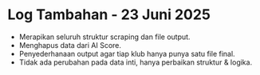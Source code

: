 # Log Tambahan - 23 Juni 2025

- Merapikan seluruh struktur scraping dan file output.
- Menghapus data dari AI Score.
- Penyederhanaan output agar tiap klub hanya punya satu file final.
- Tidak ada perubahan pada data inti, hanya perbaikan struktur & logika.
